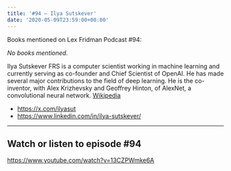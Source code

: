```yaml
---
title: '#94 – Ilya Sutskever'
date: '2020-05-09T23:59:00+00:00'
---
```


Books mentioned on Lex Fridman Podcast #94:

*No books mentioned.*

<!--more-->

Ilya Sutskever FRS is a computer scientist working in machine learning and currently serving as co-founder and Chief Scientist of OpenAI. He has made several major contributions to the field of deep learning. He is the co-inventor, with Alex Krizhevsky and Geoffrey Hinton, of AlexNet, a convolutional neural network. <a href="https://en.wikipedia.org/wiki/Ilya_Sutskever" target="_blank">Wikipedia</a>

- <a href="https://x.com/ilyasut" target="_blank">https://x.com/ilyasut</a>
- <a href="https://www.linkedin.com/in/ilya-sutskever/" target="_blank">https://www.linkedin.com/in/ilya-sutskever/</a>

- - - - - -

## Watch or listen to episode #94

<https://www.youtube.com/watch?v=13CZPWmke6A>